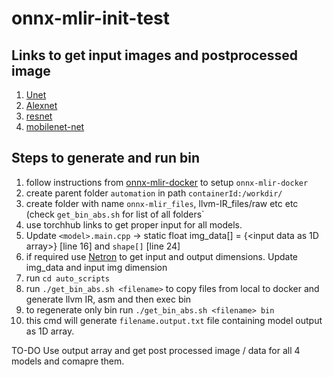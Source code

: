 # onnx-mlir-init-test

## Links to get input images and postprocessed image
1. [Unet](https://pytorch.org/hub/mateuszbuda_brain-segmentation-pytorch_unet/)
2. [Alexnet](https://pytorch.org/hub/pytorch_vision_alexnet/)
3. [resnet](https://pytorch.org/hub/pytorch_vision_resnet/)
4. [mobilenet-net](https://pytorch.org/hub/pytorch_vision_mobilenet_v2/)

## Steps to generate and run bin
1. follow instructions from [onnx-mlir-docker](https://github.com/onnx/onnx-mlir/blob/main/docs/Docker.md) to setup `onnx-mlir-docker`
2. create parent folder `automation` in path `containerId:/workdir/`
3. create folder with name `onnx-mlir_files`, llvm-IR_files/raw etc etc (check `get_bin_abs.sh` for list of all folders`
4. use torchhub links to get proper input for all models.
5. Update `<model>.main.cpp` -> static float img_data[] = {<input data as 1D array>} [line 16] and `shape[]` [line 24]
6. if required use [Netron](https://netron.app/) to get input and output dimensions. Update img_data and input img dimension
7. run `cd auto_scripts`
8. run `./get_bin_abs.sh <filename>` to copy files from local to docker and generate llvm IR, asm and then exec bin
9. to regenerate only bin run `./get_bin_abs.sh <filename> bin`
10. this cmd will generate `filename.output.txt` file containing model output as 1D array.

TO-DO
Use output array and get post processed image / data for all 4 models and comapre them.
